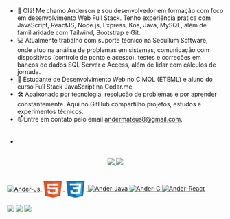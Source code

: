 - 👋 Olá! Me chamo Anderson e sou desenvolvedor em formação com foco em desenvolvimento Web Full Stack. Tenho experiência prática com JavaScript, ReactJS, Node.js, Express, Koa, Java, MySQL, além de familiaridade com Tailwind, Bootstrap e Git.
- 💻 Atualmente trabalho com suporte técnico na Secullum Software, onde atuo na análise de problemas em sistemas, comunicação com dispositivos (controle de ponto e acesso), testes e correções em bancos de dados SQL Server e Access, além de lidar com cálculos de jornada.
- 🚀 Estudante de Desenvolvimento Web no CIMOL (ETEML) e aluno do curso Full Stack JavaScript na Codar.me.
- 🛠️ Apaixonado por tecnologia, resolução de problemas e por aprender constantemente. Aqui no GitHub compartilho projetos, estudos e experimentos técnicos.
- 📫Entre em contato pelo email andermateus8@gmail.com.
- ##
<div align="center">
  <a href="https://github.com/AndersonFeltes">
  <img height="180em" src="https://github-readme-stats.vercel.app/api?username=AndersonFeltes&show_icons=true&theme=dark&include_all_commits=true&count_private=true"/>
  <img height="180em" src="https://github-readme-stats.vercel.app/api/top-langs/?username=AndersonFeltes&layout=compact&langs_count=7&theme=dark"/>
</div>
  
 <br/>
  
<div style="display: inline_block"><br>
  <img align="center" alt="Ander-Js" height="40" width="50" src="https://cdn.jsdelivr.net/gh/devicons/devicon/icons/javascript/javascript-plain.svg"/>
  <img align="center" alt="Ander-HTML" height="40" width="50" src="https://raw.githubusercontent.com/devicons/devicon/master/icons/html5/html5-original.svg"/>
  <img align="center" alt="Ander-CSS" height="40" width="50" src="https://raw.githubusercontent.com/devicons/devicon/master/icons/css3/css3-original.svg"/>
  <img aling="center" alt="Ander-Java" height="40" width="50" src="https://cdn.jsdelivr.net/gh/devicons/devicon/icons/java/java-original.svg"/ >
  <img aling="center" alt="Ander-C" height="40" width="50" src="https://cdn.jsdelivr.net/gh/devicons/devicon/icons/c/c-original.svg" />
  <img aling="center" alt="Ander-React" height="40" width="50" src="https://cdn.jsdelivr.net/gh/devicons/devicon/icons/react/react-original.svg" />
</div>

<br/>  

<div>
  <a href="https://instagram.com/feltes_anderson7" target="_blank"><img src="https://img.shields.io/badge/-Instagram-%23E4405F?style=for-the-badge&logo=instagram&logoColor=white" target="_blank"></a>
  <a href = "andermateus8@gmail.com"><img src="https://img.shields.io/badge/-Gmail-%23333?style=for-the-badge&logo=gmail&logoColor=white" target="_blank"></a>
  <a href="https://www.linkedin.com/in/anderson-feltes-5370a3213" target="_blank"><img src="https://img.shields.io/badge/-LinkedIn-%230077B5?style=for-the-badge&logo=linkedin&logoColor=white" target="_blank"></a> 
 
</div>
